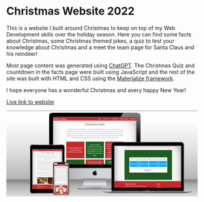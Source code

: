 # __Christmas Website 2022__
This is a website I built around Christmas to keep on top of my Web Development skills over the holiday season. Here you can find some facts about Christmas, some Christmas themed jokes, a quiz to test your knowledge about Christmas and a meet the team page for Santa Claus and his reindeer!

Most page content was generated using [ChatGPT](https://chat.openai.com/). The Christmas Quiz and countdown in the facts page were built using JavaScript and the rest of the site was built with HTML and CSS using the [Materialize framework](https://materializecss.com/).

I hope everyone has a wonderful Christmas and avery happy New Year!

[Live link to website](https://adamgilroy22.github.io/christmas-2022/)


![Website mockup](https://github.com/adamgilroy22/christmas-2022/blob/main/assets/images/christmas-mockup.png)